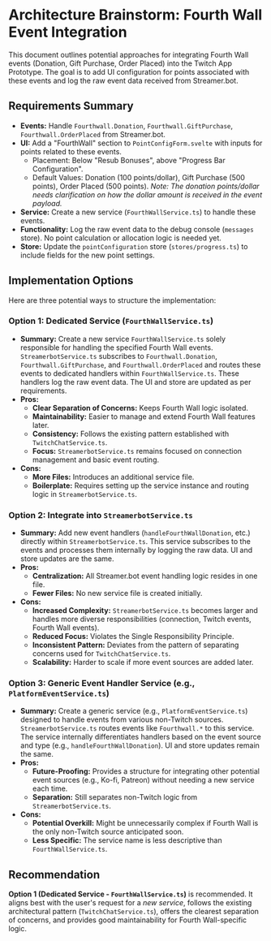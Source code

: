 # Architecture Brainstorm: Fourth Wall Event Integration

This document outlines potential approaches for integrating Fourth Wall events (Donation, Gift Purchase, Order Placed) into the Twitch App Prototype. The goal is to add UI configuration for points associated with these events and log the raw event data received from Streamer.bot.

## Requirements Summary

*   **Events:** Handle `Fourthwall.Donation`, `Fourthwall.GiftPurchase`, `Fourthwall.OrderPlaced` from Streamer.bot.
*   **UI:** Add a "FourthWall" section to `PointConfigForm.svelte` with inputs for points related to these events.
    *   Placement: Below "Resub Bonuses", above "Progress Bar Configuration".
    *   Default Values: Donation (100 points/dollar), Gift Purchase (500 points), Order Placed (500 points). *Note: The donation points/dollar needs clarification on how the dollar amount is received in the event payload.*
*   **Service:** Create a new service (`FourthWallService.ts`) to handle these events.
*   **Functionality:** Log the raw event data to the debug console (`messages` store). No point calculation or allocation logic is needed yet.
*   **Store:** Update the `pointConfiguration` store (`stores/progress.ts`) to include fields for the new point settings.

## Implementation Options

Here are three potential ways to structure the implementation:

### Option 1: Dedicated Service (`FourthWallService.ts`)

*   **Summary:** Create a new service `FourthWallService.ts` solely responsible for handling the specified Fourth Wall events. `StreamerbotService.ts` subscribes to `Fourthwall.Donation`, `Fourthwall.GiftPurchase`, and `Fourthwall.OrderPlaced` and routes these events to dedicated handlers within `FourthWallService.ts`. These handlers log the raw event data. The UI and store are updated as per requirements.
*   **Pros:**
    *   **Clear Separation of Concerns:** Keeps Fourth Wall logic isolated.
    *   **Maintainability:** Easier to manage and extend Fourth Wall features later.
    *   **Consistency:** Follows the existing pattern established with `TwitchChatService.ts`.
    *   **Focus:** `StreamerbotService.ts` remains focused on connection management and basic event routing.
*   **Cons:**
    *   **More Files:** Introduces an additional service file.
    *   **Boilerplate:** Requires setting up the service instance and routing logic in `StreamerbotService.ts`.

### Option 2: Integrate into `StreamerbotService.ts`

*   **Summary:** Add new event handlers (`handleFourthWallDonation`, etc.) directly within `StreamerbotService.ts`. This service subscribes to the events and processes them internally by logging the raw data. UI and store updates are the same.
*   **Pros:**
    *   **Centralization:** All Streamer.bot event handling logic resides in one file.
    *   **Fewer Files:** No new service file is created initially.
*   **Cons:**
    *   **Increased Complexity:** `StreamerbotService.ts` becomes larger and handles more diverse responsibilities (connection, Twitch events, Fourth Wall events).
    *   **Reduced Focus:** Violates the Single Responsibility Principle.
    *   **Inconsistent Pattern:** Deviates from the pattern of separating concerns used for `TwitchChatService.ts`.
    *   **Scalability:** Harder to scale if more event sources are added later.

### Option 3: Generic Event Handler Service (e.g., `PlatformEventService.ts`)

*   **Summary:** Create a generic service (e.g., `PlatformEventService.ts`) designed to handle events from various non-Twitch sources. `StreamerbotService.ts` routes events like `Fourthwall.*` to this service. The service internally differentiates handlers based on the event source and type (e.g., `handleFourthWallDonation`). UI and store updates remain the same.
*   **Pros:**
    *   **Future-Proofing:** Provides a structure for integrating other potential event sources (e.g., Ko-fi, Patreon) without needing a new service each time.
    *   **Separation:** Still separates non-Twitch logic from `StreamerbotService.ts`.
*   **Cons:**
    *   **Potential Overkill:** Might be unnecessarily complex if Fourth Wall is the only non-Twitch source anticipated soon.
    *   **Less Specific:** The service name is less descriptive than `FourthWallService.ts`.

## Recommendation

**Option 1 (Dedicated Service - `FourthWallService.ts`)** is recommended. It aligns best with the user's request for a *new service*, follows the existing architectural pattern (`TwitchChatService.ts`), offers the clearest separation of concerns, and provides good maintainability for Fourth Wall-specific logic.
